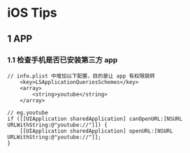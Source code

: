 # iOS Tips

## 1 APP 

### 1.1 检查手机是否已安装第三方 app 

```
// info.plist 中增加以下配置，目的是让 app 有权限跳转
	<key>LSApplicationQueriesSchemes</key>
	<array>
		<string>youtube</string>
	</array>

// eg.youtube
if ([[UIApplication sharedApplication] canOpenURL:[NSURL URLWithString:@"youtube://"]]) {
    [[UIApplication sharedApplication] openURL:[NSURL URLWithString:@"youtube://"]];
}
```

